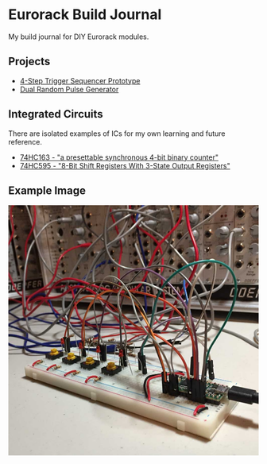 # Eurorack Build Journal

My build journal for DIY Eurorack modules.

## Projects

- [4-Step Trigger Sequencer Prototype](./Prototypes/4StepTriggerSequencer/)
- [Dual Random Pulse Generator](./Prototypes/dualRandomPulseGenerator/)

## Integrated Circuits

There are isolated examples of ICs for my own learning and future reference.

- [74HC163 - "a presettable synchronous 4-bit binary counter"](./ICs/ic74HC163)
- [74HC595 - "8-Bit Shift Registers With 3-State Output Registers"](./ICs/ic74HC595)

## Example Image

![Fritzing Diagram](./Prototypes/4StepTriggerSequencer/assets/4StepSeqbreadboard.jpg)
